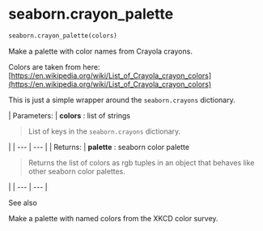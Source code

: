 # seaborn.crayon_palette

```py
seaborn.crayon_palette(colors)
```

Make a palette with color names from Crayola crayons.

Colors are taken from here: [https://en.wikipedia.org/wiki/List_of_Crayola_crayon_colors](https://en.wikipedia.org/wiki/List_of_Crayola_crayon_colors)

This is just a simple wrapper around the `seaborn.crayons` dictionary.

| Parameters: | **colors** : list of strings

> List of keys in the `seaborn.crayons` dictionary.

 |
| --- | --- |
| Returns: | **palette** : seaborn color palette

> Returns the list of colors as rgb tuples in an object that behaves like other seaborn color palettes.

 |
| --- | --- |

See also

Make a palette with named colors from the XKCD color survey.